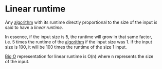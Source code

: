 # Linear runtime

Any [algorithm](Computer%20Science/Algorithms/algorithm.md) with its runtime directly proportional to the size of the input is said to have a *linear runtime.*

In essence, if the input size is 5, the runtime will grow in that same factor, i.e. 5 times the runtime of the [algorithm](Computer%20Science/Algorithms/algorithm.md) if the input size was 1. If the input size is 100, it will be 100 times the runtime of the size 1 input.

[Big O](Computer%20Science/Asymptotic%20Notation/Big%20O.md) representation for linear runtime is O(n) where n represents the size of the input.
